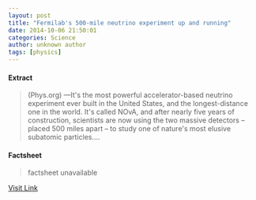 ```yaml
---
layout: post
title: "Fermilab's 500-mile neutrino experiment up and running"
date: 2014-10-06 21:50:01
categories: Science
author: unknown author
tags: [physics]
---
```



#### Extract
>(Phys.org) —It's the most powerful accelerator-based neutrino experiment ever built in the United States, and the longest-distance one in the world. It's called NOvA, and after nearly five years of construction, scientists are now using the two massive detectors – placed 500 miles apart – to study one of nature's most elusive subatomic particles....

#### Factsheet
>factsheet unavailable

[Visit Link](http://phys.org/news331835909.html)


